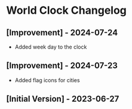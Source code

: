 # World Clock Changelog

## [Improvement] - 2024-07-24
- Added week day to the clock

## [Improvement] - 2024-07-23
- Added flag icons for cities

## [Initial Version] - 2023-06-27